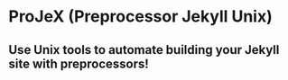 # ProJeX (Preprocessor Jekyll Unix)
## Use Unix tools to automate building your Jekyll site with preprocessors!

